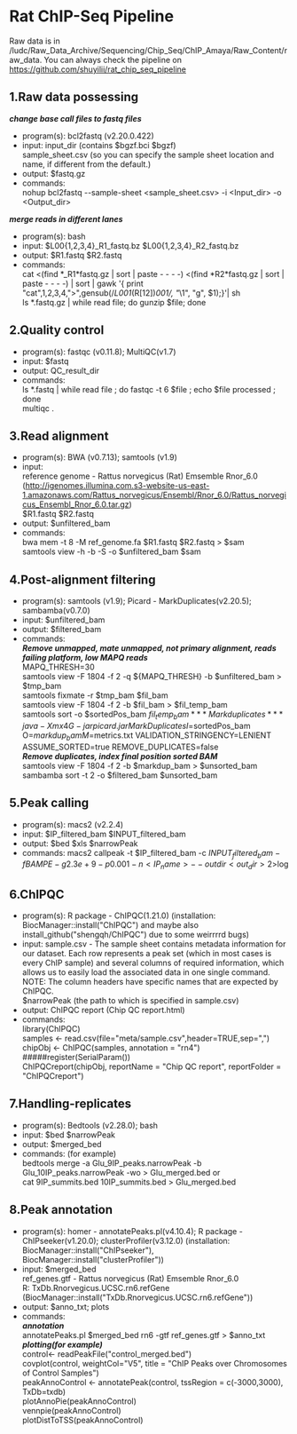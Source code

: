 # Rat ChIP-Seq Pipeline
Raw data is in /ludc/Raw_Data_Archive/Sequencing/Chip_Seq/ChIP_Amaya/Raw_Content/raw_data.
You can always check the pipeline on https://github.com/shuyilii/rat_chip_seq_pipeline

## 1.Raw data possessing
***change base call files to fastq files***
* program(s): bcl2fastq (v2.20.0.422)
* input: input_dir (contains $bgzf.bci $bgzf)  
sample_sheet.csv (so you can specify the sample sheet location and name, if different from the default.)
* output: $fastq.gz
* commands:  
nohup bcl2fastq --sample-sheet <sample_sheet.csv> -i <Input_dir> -o <Output_dir>

***merge reads in different lanes***
* program(s): bash
* input: $L00{1,2,3,4}_R1_fastq.bz $L00{1,2,3,4}_R2_fastq.bz
* output: $R1.fastq $R2.fastq
* commands:  
cat <(find \*_R1\*fastq.gz | sort | paste - - - -) <(find \*R2\*fastq.gz | sort | paste - - - -) | sort | gawk '{ print "cat",$1,$2,$3,$4,">",gensub(/_L001_(R[12])_001/, "_\\1", "g", $1);}'| sh  
ls \*.fastq.gz | while read file; do gunzip $file; done

## 2.Quality control
* program(s): fastqc (v0.11.8); MultiQC(v1.7)
* input: $fastq
* output: QC_result_dir
* commands:  
ls \*.fastq | while read file ; do fastqc -t 6 $file ; echo $file processed ; done  
multiqc .

## 3.Read alignment
* program(s): BWA (v0.7.13); samtools (v1.9)
* input:  
reference genome - Rattus norvegicus (Rat) Emsemble Rnor_6.0 (http://igenomes.illumina.com.s3-website-us-east-1.amazonaws.com/Rattus_norvegicus/Ensembl/Rnor_6.0/Rattus_norvegicus_Ensembl_Rnor_6.0.tar.gz)  
$R1.fastq $R2.fastq
* output:
$unfiltered_bam
* commands:  
bwa mem -t 8 -M ref_genome.fa $R1.fastq $R2.fastq > $sam  
samtools view -h -b -S -o $unfiltered_bam $sam

## 4.Post-alignment filtering
* program(s): samtools (v1.9); Picard - MarkDuplicates(v2.20.5); sambamba(v0.7.0)
* input: $unfiltered_bam
* output: $filtered_bam
* commands:  
***Remove  unmapped, mate unmapped, not primary alignment, reads failing platform, low MAPQ reads***  
MAPQ_THRESH=30  
samtools view -F 1804 -f 2 -q ${MAPQ_THRESH} -b $unfiltered_bam > $tmp_bam  
samtools fixmate -r $tmp_bam $fil_bam  
samtools view -F 1804 -f 2 -b $fil_bam > $fil_temp_bam  
samtools sort -o $sortedPos_bam $fil_temp_bam  
***Mark duplicates***  
java -Xmx4G -jar picard.jar MarkDuplicates I=$sortedPos_bam O=$markdup_bam M=$metrics.txt   VALIDATION_STRINGENCY=LENIENT ASSUME_SORTED=true REMOVE_DUPLICATES=false  
***Remove duplicates, index final position sorted BAM***  
samtools view -F 1804 -f 2 -b $markdup_bam > $unsorted_bam  
sambamba sort -t 2 -o $filtered_bam $unsorted_bam

## 5.Peak calling
* program(s): macs2 (v2.2.4)
* input: $IP_filtered_bam $INPUT_filtered_bam
* output: $bed $xls $narrowPeak
* commands: macs2 callpeak -t $IP_filtered_bam -c $INPUT_filtered_bam -f BAMPE -g 2.3e+9 -p 0.001 -n <IP_name> --outdir <out_dir> 2>$log

## 6.ChIPQC
* program(s): R package - ChIPQC(1.21.0) (installation: BiocManager::install("ChIPQC") and maybe also install_github("shengqh/ChIPQC") due to some weirrrrd bugs)
* input: sample.csv - The sample sheet contains metadata information for our dataset. Each row represents a peak set (which in most cases is every ChIP sample) and several columns of required information, which allows us to easily load the associated data in one single command. NOTE: The column headers have specific names that are expected by ChIPQC.  
$narrowPeak (the path to which is specified in sample.csv)
* output: ChIPQC report (Chip QC report.html)
* commands:  
library(ChIPQC)  
samples <- read.csv(file="meta/sample.csv",header=TRUE,sep=",")  
chipObj <- ChIPQC(samples, annotation = "rn4")  
#####register(SerialParam())  
ChIPQCreport(chipObj, reportName = "Chip QC report", reportFolder = "ChIPQCreport")

## 7.Handling-replicates
* program(s): Bedtools (v2.28.0); bash
* input: $bed $narrowPeak
* output: $merged_bed
* commands:
(for example)  
bedtools merge -a Glu_9IP_peaks.narrowPeak -b Glu_10IP_peaks.narrowPeak -wo > Glu_merged.bed
or  
cat 9IP_summits.bed 10IP_summits.bed > Glu_merged.bed

## 8.Peak annotation
* program(s): homer - annotatePeaks.pl(v4.10.4); R package - ChIPseeker(v1.20.0); clusterProfiler(v3.12.0) (installation: BiocManager::install("ChIPseeker"), BiocManager::install("clusterProfiler"))
* input: $merged_bed  
ref_genes.gtf - Rattus norvegicus (Rat) Emsemble Rnor_6.0  
R: TxDb.Rnorvegicus.UCSC.rn6.refGene (BiocManager::install("TxDb.Rnorvegicus.UCSC.rn6.refGene"))
* output: $anno_txt; plots
* commands:  
***annotation***  
annotatePeaks.pl $merged_bed rn6 -gtf ref_genes.gtf > $anno_txt  
***plotting(for example)***  
control<- readPeakFile("control_merged.bed")  
covplot(control, weightCol="V5", title = "ChIP Peaks over Chromosomes of Control Samples")  
peakAnnoControl <- annotatePeak(control, tssRegion = c(-3000,3000), TxDb=txdb)  
plotAnnoPie(peakAnnoControl)  
vennpie(peakAnnoControl)  
plotDistToTSS(peakAnnoControl)  
